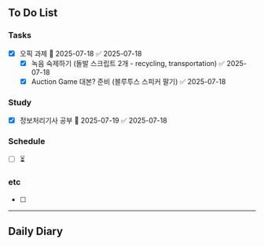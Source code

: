## To Do List
### Tasks
- [x] 오픽 과제 📅 2025-07-18 ✅ 2025-07-18
	- [x] 녹음 숙제하기 (돌발 스크립트 2개 - recycling, transportation) ✅ 2025-07-18
	- [x] Auction Game 대본? 준비 (블루투스 스피커 팔기) ✅ 2025-07-18

### Study
- [x] 정보처리기사 공부 📅 2025-07-19 ✅ 2025-07-18

### Schedule
- [ ] ⏳

### etc
- [ ] 

---
## Daily Diary


